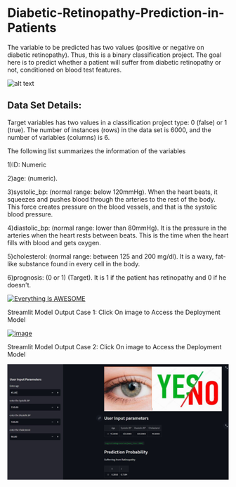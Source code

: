 # Diabetic-Retinopathy-Prediction-in-Patients
The variable to be predicted has two values (positive or negative on diabetic retinopathy). Thus, this is a binary classification project. The goal here is to predict whether a patient will suffer from diabetic retinopathy or not, conditioned on blood test features.

![alt text](https://www.mayoclinic.org/-/media/kcms/gbs/patient-consumer/images/2013/08/26/10/42/ds00447_im02507_r7_retinopathythu_jpg.png)

## Data Set Details:

Target variables has two values in a classification project type: 0 (false) or 1 (true). The number of instances (rows) in the data set is 6000, and the number of variables (columns) is 6.

The following list summarizes the information of the variables

1)ID: Numeric

2)age: (numeric).

3)systolic_bp: (normal range: below 120mmHg). When the heart beats, it squeezes and pushes blood through the arteries to the rest of the body. This force creates pressure on the blood vessels, and that is the systolic blood pressure.

4)diastolic_bp: (normal range: lower than 80mmHg). It is the pressure in the arteries when the heart rests between beats. This is the time when the heart fills with blood and gets oxygen.

5)cholesterol: (normal range: between 125 and 200 mg/dl). It is a waxy, fat-like substance found in every cell in the body.

6)prognosis: (0 or 1) (Target). It is 1 if the patient has retinopathy and 0 if he doesn't.


[![Everything Is AWESOME](https://yt-embed.herokuapp.com/embed?v=FyJByXyEQbg)](https://www.youtube.com/watch?v=FyJByXyEQbg&t=2s&ab_channel=EyeSmart%E2%80%94AmericanAcademyofOphthalmology)


Streamlit Model Output Case 1: Click On image to Access the Deployment Model


[![image](https://user-images.githubusercontent.com/97176234/199556337-15b1ae84-653d-4e0e-8c4c-7aff5e41f453.png)](https://akashsapariya-diabetic-retinopathy-prediction-in-p-rt-st-3p4lvx.streamlit.app/)


Streamlit Model Output Case 2: Click On image to Access the Deployment Model


[![image](https://github.com/AkashSapariya/Diabetic-Retinopathy-Prediction-in-Patients/blob/main/suffering%20retinopathy.jpg)](https://akashsapariya-diabetic-retinopathy-prediction-in-p-rt-st-3p4lvx.streamlit.app/)


